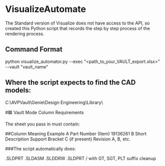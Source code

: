 # VisualizeAutomate
The Standard version of Visualize does not have access to the API, so created this Python script that records the step by step process of the rendering process. 
## Command Format
python visualize_automator.py --exec "<path_to_your_VAULT_export.xlsx>" --vault "vault_name"
## Where the script expects to find the CAD models:
C:\AVPVault\Genie\Design Engineering\Library\

#🟦 Vault Mode Column Requirements

The sheet you pass in must contain:

##Column	Meaning	Example
A	Part Number (Item)	19136261
B	Short Description	Support Bracket
C (if present)	Revision	A, B, etc.

###The script automatically does:

<Item>.SLDPRT
<Item>.SLDASM
<Item>.SLDDRW
<Item>.SLDPRT / with GT, SGT, PLT suffix cleanup
